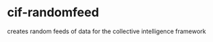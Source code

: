 cif-randomfeed
==============

creates random feeds of data for the collective intelligence framework